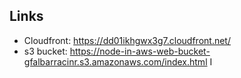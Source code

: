 ## Links

- Cloudfront: https://dd01ikhgwx3g7.cloudfront.net/
- s3 bucket: https://node-in-aws-web-bucket-gfalbarracinr.s3.amazonaws.com/index.html
I